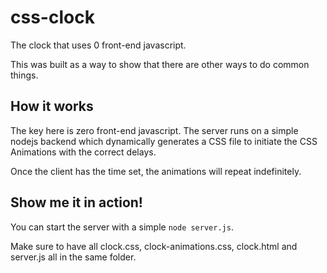 # css-clock

The clock that uses 0 front-end javascript.

This was built as a way to show that there are other ways to do common things.

## How it works

The key here is zero front-end javascript.
The server runs on a simple nodejs backend which dynamically generates a CSS file to initiate the CSS Animations with the correct delays.

Once the client has the time set, the animations will repeat indefinitely.

## Show me it in action!

You can start the server with a simple `node server.js`.

Make sure to have all clock.css, clock-animations.css, clock.html and server.js all in the same folder.
